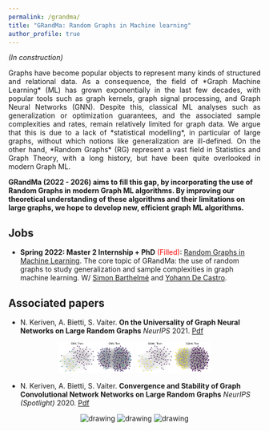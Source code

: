 ```yaml
---
permalink: /grandma/
title: "GRandMa: Random Graphs in Machine learning"
author_profile: true
---
```


*(In construction)*
<div style="text-align: justify">
Graphs have become popular objects to represent many kinds of structured and relational data. As a consequence, the field of *Graph Machine Learning* (ML) has grown exponentially in the last few decades, with popular tools such as graph kernels, graph signal processing, and Graph Neural Networks (GNN). Despite this, classical ML analyses such as generalization or optimization guarantees, and the associated sample complexities and rates, remain relatively limited for graph data. We argue that this is due to a lack of *statistical modelling*, in particular of large graphs, without which notions like generalization are ill-defined. On the other hand, *Random Graphs* (RG) represent a vast field in Statistics and Graph Theory, with a long history, but have been quite overlooked in modern Graph ML.
</div>

**GRandMa (2022 - 2026) aims to fill this gap, by incorporating the use of Random Graphs in modern Graph ML algorithms. By improving our theoretical understanding of these algorithms and their limitations on large graphs, we hope to develop new, efficient graph ML algorithms.**

## Jobs

- **Spring 2022: Master 2 Internship + PhD** <span style="color:red">(Filled)</span>: [Random Graphs in Machine Learning](https://nkeriven.github.io/files/2022_stage_gml.pdf). The core topic of GRandMa: the use of random graphs to study generalization and sample complexities in graph machine learning. W/ [Simon Barthelmé](https://barthesi.gricad-pages.univ-grenoble-alpes.fr/) and [Yohann De Castro](https://ydecastro.github.io/).

## Associated papers

- N. Keriven, A. Bietti, S. Vaiter. **On the Universality of Graph Neural Networks on Large Random Graphs** *NeurIPS* 2021. [Pdf](https://arxiv.org/abs/2105.13099)
<p align="center">
<img src="/files/eq_sbm_gnn_graph.png" alt="drawing" width="30%"/>
<img src="/files/eq_sbm_sgnn_graph.png" alt="drawing" width="30%"/>
</p>

- N. Keriven, A. Bietti, S. Vaiter. **Convergence and Stability of Graph Convolutional Network Networks on Large Random Graphs** *NeurIPS (Spotlight)* 2020. [Pdf](https://arxiv.org/abs/2006.01868)

<p align="center">
<img src="/files/cgcn0.png" alt="drawing" width="15%"/>
<img src="/files/cgcn1.png" alt="drawing" width="15%"/>
<img src="/files/cgcn2.png" alt="drawing" width="15%"/>
</p>

